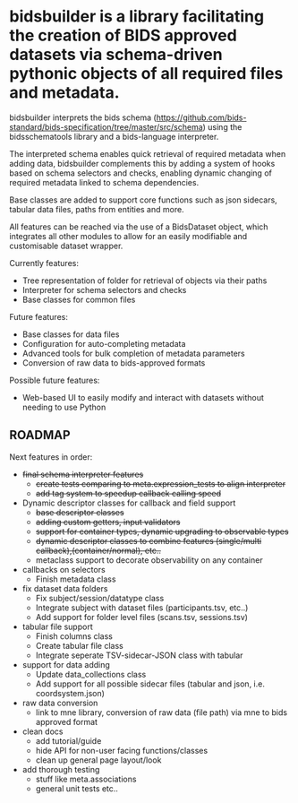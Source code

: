 # bidsbuilder is a library facilitating the creation of BIDS approved datasets via schema-driven pythonic objects of all required files and metadata. #

bidsbuilder interprets the bids schema (https://github.com/bids-standard/bids-specification/tree/master/src/schema) using the bidsschematools library and a bids-language interpreter.

The interpreted schema enables quick retrieval of required metadata when adding data, bidsbuilder complements this by adding a system of hooks based on schema selectors and checks, enabling dynamic changing of required metadata linked to schema dependencies.

Base classes are added to support core functions such as json sidecars, tabular data files, paths from entities and more.

All features can be reached via the use of a BidsDataset object, which integrates all other modules to allow for an easily modifiable and customisable dataset wrapper.

Currently features:
* Tree representation of folder for retrieval of objects via their paths
* Interpreter for schema selectors and checks
* Base classes for common files

Future features:
* Base classes for data files
* Configuration for auto-completing metadata
* Advanced tools for bulk completion of metadata parameters
* Conversion of raw data to bids-approved formats

Possible future features:
* Web-based UI to easily modify and interact with datasets without needing to use Python

## ROADMAP ##

Next features in order:
* ~~final schema interpreter features~~
    * ~~create tests comparing to meta.expression_tests to align interpreter~~
    * ~~add tag system to speedup callback calling speed~~
* Dynamic descriptor classes for callback and field support
    * ~~base descriptor classes~~
    * ~~adding custom getters, input validators~~
    * ~~support for container types, dynamic upgrading to observable types~~
    * ~~dynamic descriptor classes to combine features (single/multi callback),(container/normal), etc..~~
    * metaclass support to decorate observability on any container
* callbacks on selectors
    * Finish metadata class
* fix dataset data folders
    * Fix subject/session/datatype class
    * Integrate subject with dataset files (participants.tsv, etc..)
    * Add support for folder level files (scans.tsv, sessions.tsv)
* tabular file support
    * Finish columns class
    * Create tabular file class
    * Integrate seperate TSV-sidecar-JSON class with tabular
* support for data adding
    * Update data_collections class
    * Add support for all possible sidecar files (tabular and json, i.e. coordsystem.json)
* raw data conversion
    * link to mne library, conversion of raw data (file path) via mne to bids approved format
* clean docs
    * add tutorial/guide
    * hide API for non-user facing functions/classes
    * clean up general page layout/look
* add thorough testing
    * stuff like meta.associations
    * general unit tests etc..
